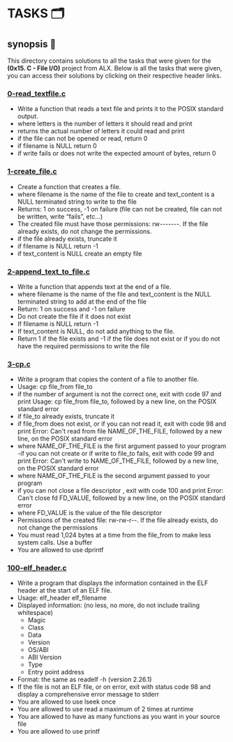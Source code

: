 # TASKS 🗂️

## synopsis 📃
This directory contains solutions to all the  tasks that were given for the __(0x15. C - File I/O)__ project from ALX.
Below is all the tasks that were given, you can access their solutions by clicking on their respective header links.

### [0-read\_textfile.c](0-read_textfile.c)
- Write a function that reads a text file and prints it to the POSIX standard output.
- where letters is the number of letters it should read and print
- returns the actual number of letters it could read and print
- if the file can not be opened or read, return 0
- if filename is NULL return 0
- if write fails or does not write the expected amount of bytes, return 0

### [1-create\_file.c](1-create_file.c)
- Create a function that creates a file.
- where filename is the name of the file to create and text\_content is a NULL terminated string to write to the file
- Returns: 1 on success, -1 on failure (file can not be created, file can not be written, write “fails”, etc…)
- The created file must have those permissions: rw-------. If the file already exists, do not change the permissions.
- if the file already exists, truncate it
- if filename is NULL return -1
- if text\_content is NULL create an empty file

### [2-append\_text\_to\_file.c](2-append_text_to_file.c)
- Write a function that appends text at the end of a file.
- where filename is the name of the file and text\_content is the NULL terminated string to add at the end of the file
- Return: 1 on success and -1 on failure
- Do not create the file if it does not exist
- If filename is NULL return -1
- If text\_content is NULL, do not add anything to the file. 
- Return 1 if the file exists and -1 if the file does not exist or if you do not have the required permissions to write the file

### [3-cp.c](3-cp.c)
- Write a program that copies the content of a file to another file.
- Usage: cp file\_from file\_to
- if the number of argument is not the correct one, exit with code 97 and print Usage: cp file\_from file\_to, followed by a new line, on the POSIX standard error
- if file\_to already exists, truncate it
- if file\_from does not exist, or if you can not read it, exit with code 98 and print Error: Can't read from file NAME\_OF\_THE\_FILE, followed by a new line, on the POSIX standard error
- where NAME\_OF\_THE\_FILE is the first argument passed to your program
-if you can not create or if write to file\_to fails, exit with code 99 and print Error: Can't write to NAME\_OF\_THE\_FILE, followed by a new line, on the POSIX standard error
- where NAME\_OF\_THE\_FILE is the second argument passed to your program
- if you can not close a file descriptor , exit with code 100 and print Error: Can't close fd FD\_VALUE, followed by a new line, on the POSIX standard error
- where FD\_VALUE is the value of the file descriptor
- Permissions of the created file: rw-rw-r--. If the file already exists, do not change the permissions
- You must read 1,024 bytes at a time from the file\_from to make less system calls. Use a buffer
- You are allowed to use dprintf

### [100-elf\_header.c](100-elf_header.c)
- Write a program that displays the information contained in the ELF header at the start of an ELF file.
- Usage: elf\_header elf\_filename
- Displayed information: (no less, no more, do not include trailing whitespace)
	- Magic
	- Class
	- Data
	- Version
	- OS/ABI
	- ABI Version
	- Type
	- Entry point address
- Format: the same as readelf -h (version 2.26.1)
- If the file is not an ELF file, or on error, exit with status code 98 and display a comprehensive error message to stderr
- You are allowed to use lseek once
- You are allowed to use read a maximum of 2 times at runtime
- You are allowed to have as many functions as you want in your source file
- You are allowed to use printf
